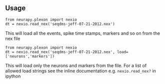 Usage
-----
    from neurapy.plexon import nexio
    dt = nexio.read_nex('seqdms-jeff-07-21-2012.nex')

This will load all the events, spike time stamps, markers and so on from the nex file

    from neurapy.plexon import nexio
    dt = nexio.read_nex('seqdms-jeff-07-21-2012.nex', load=['neurons','markers'])

This will load only the neurons and markers from the file. For a list of allowed load strings see the inline documentation e.g. `nexio.read_nex?` in ipython

